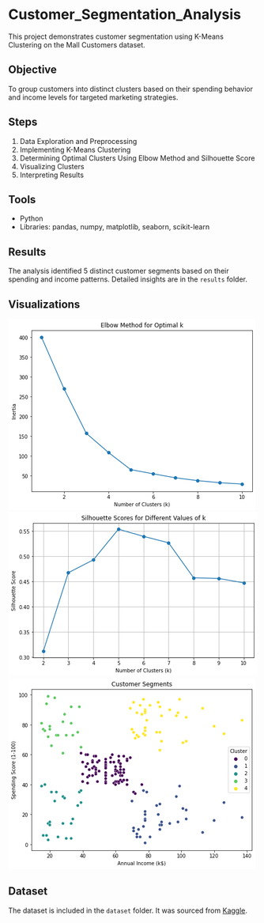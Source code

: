 # Customer_Segmentation_Analysis
This project demonstrates customer segmentation using K-Means Clustering on the Mall Customers dataset. 

## Objective
To group customers into distinct clusters based on their spending behavior and income levels for targeted marketing strategies.

## Steps
1. Data Exploration and Preprocessing
2. Implementing K-Means Clustering
3. Determining Optimal Clusters Using Elbow Method and Silhouette Score
4. Visualizing Clusters
5. Interpreting Results

## Tools
- Python
- Libraries: pandas, numpy, matplotlib, seaborn, scikit-learn

## Results
The analysis identified 5 distinct customer segments based on their spending and income patterns. 
Detailed insights are in the `results` folder.

## Visualizations
![Elbow Method](images/elbow_method.png)
![Silhouette Score](images/silhouette_score.png)
![Cluster Visualization](images/clusters_visualization.png)

## Dataset
The dataset is included in the `dataset` folder. It was sourced from [Kaggle](https://www.kaggle.com/datasets/shwetabh123/mall-customers?resource=download).
